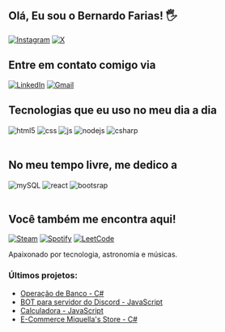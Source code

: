 ## Olá, Eu sou o Bernardo Farias! 🖐️

[![Instagram](https://img.shields.io/badge/Instagram-E4405F?style=for-the-badge&logo=instagram&logoColor=white)](https://instagram.com/fariass.be)
[![X](https://img.shields.io/badge/X-%23000000.svg?style=for-the-badge&logo=X&logoColor=white)](https://www.x.com/fariasxyz)

## Entre em contato comigo via
[![LinkedIn](https://img.shields.io/badge/LinkedIn-0077B5?style=for-the-badge&logo=linkedin&logoColor=white)](https://www.linkedin.com/in/bernardo-vale-farias)
[![Gmail](https://img.shields.io/badge/Gmail-D14836?style=for-the-badge&logo=gmail&logoColor=white)](mailto:bernardovalede@gmail.com)

## Tecnologias que eu uso no meu dia a dia

<div style="display: inline_block">
  <img align="center" alt="html5" src="https://img.shields.io/badge/HTML5-E34F26?style=for-the-badge&logo=html5&logoColor=white" />
  <img align="center" alt="css" src="https://img.shields.io/badge/CSS3-1572B6?style=for-the-badge&logo=css3&logoColor=white" />
  <img align="center" alt="js" src="https://img.shields.io/badge/JavaScript-F7DF1E?style=for-the-badge&logo=javascript&logoColor=black" />
  <img align="center" alt="nodejs" src="https://img.shields.io/badge/Node.js-43853D?style=for-the-badge&logo=node.js&logoColor=white" />
  <img align="center" alt="csharp" src="https://img.shields.io/badge/C%23-239120?style=for-the-badge&logo=c-sharp&logoColor=white" />
</div><br/>

## No meu tempo livre, me dedico a

<div style="display: inline_block">
    <img align="center" alt="mySQL" src="https://img.shields.io/badge/mysql-4479A1.svg?style=for-the-badge&logo=mysql&logoColor=white" />
    <img align="center" alt="react" src="https://img.shields.io/badge/React-20232A?style=for-the-badge&logo=react&logoColor=61DAFB" />
    <img align="center" alt="bootsrap" src="https://img.shields.io/badge/bootstrap-%238511FA.svg?style=for-the-badge&logo=bootstrap&logoColor=white" />
</div><br/>

## Você também me encontra aqui!

[![Steam](https://img.shields.io/badge/steam-%23000000.svg?style=for-the-badge&logo=steam&logoColor=white)](https://steamcommunity.com/id/fariass_bernardo/)
[![Spotify](https://img.shields.io/badge/Spotify-1ED760?style=for-the-badge&logo=spotify&logoColor=white)](https://open.spotify.com/user/bernardovalede?si=3e217d3df56a4ee1)
[![LeetCode](https://img.shields.io/badge/LeetCode-000000?style=for-the-badge&logo=LeetCode&logoColor=#d16c06)](https://leetcode.com/u/fariass07/)

Apaixonado por tecnologia, astronomia e músicas.

### Últimos projetos:
- [Operação de Banco - C#](https://github.com/fariass07/BANCO-VIRTUAL-C-)<br/>
- [BOT para servidor do Discord - JavaScript](https://github.com/fariass07/BOT-DISCORD)<br/>
- [Calculadora - JavaScript](https://github.com/fariass07/Calculadora-em-JS)<br/>
- [E-Commerce Miquella's Store - C#](https://github.com/fariass07/Miquellas-Store)<br/>
